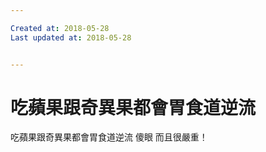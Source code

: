 ```yaml
---

Created at: 2018-05-28
Last updated at: 2018-05-28


---
```


# 吃蘋果跟奇異果都會胃食道逆流


吃蘋果跟奇異果都會胃食道逆流
傻眼
而且很嚴重！

